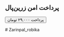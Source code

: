 <!DOCTYPE html>
<html lang="fa">
<head>
  <meta charset="UTF-8">
  <meta name="viewport" content="width=device-width, initial-scale=1.0">
  <title>پرداخت زرین‌پال</title>
</head>
<body>
  <h2>پرداخت امن زرین‌پال</h2>
  <form action="https://www.zarinpal.com/pg/StartPay/f2ba1f5e-a272-4652-a0ea-7fd61b3adb60" method="GET">
    <button type="submit">پرداخت ۲۹,۰۰۰ تومان</button>
  </form>

  <script>
    // اگر میخوای بعد از پرداخت مستقیم به روبیکا بری، معمولاً زرین‌پال بعد از موفقیت redirect می‌کنه
    // اینجا یه نمونه ساده هست برای تست، اما باید درگاه تو تنظیمات زرین‌پال هم redirect بزنی
    function redirectToRubika() {
      window.location.href = "https://rubika.ir/joinc/DJJDDIJI0SSBOMVDSNTWYUMAJLTHGEUX";
    }

    // مثال: بعد از ۵ ثانیه از باز شدن صفحه به روبیکا
    // setTimeout(redirectToRubika, 5000);
  </script>
</body>
</html># Zarinpal_robika
